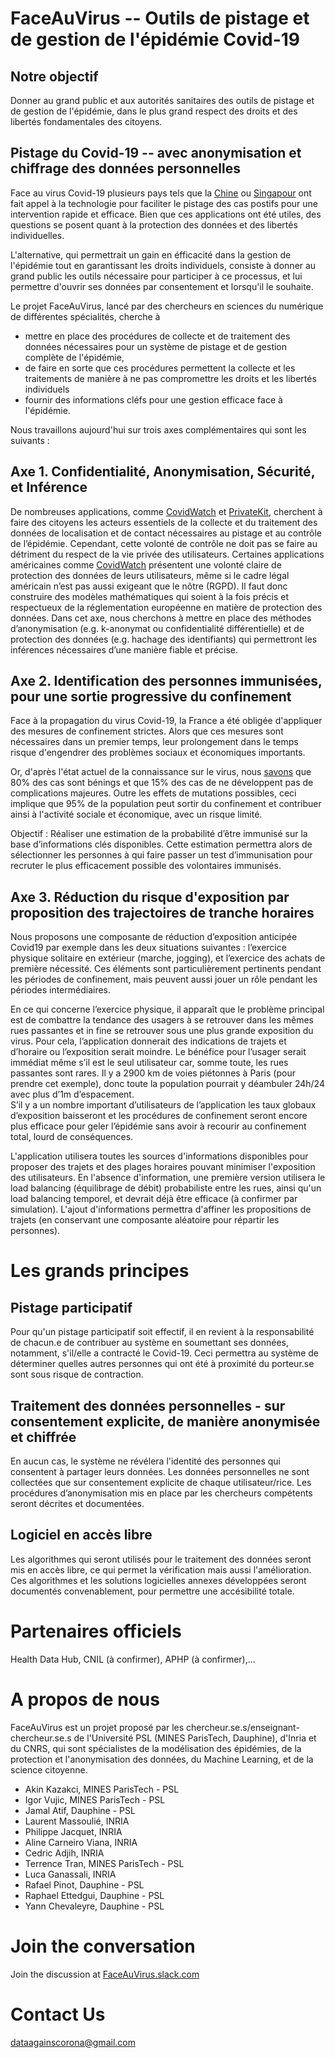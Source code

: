 # FaceAuVirus -- Outils de pistage et de gestion de l'épidémie Covid-19 

## Notre objectif
Donner au grand public et aux autorités sanitaires des outils de pistage et de gestion de l'épidémie, dans le plus grand respect des droits et des libertés fondamentales des citoyens.

## Pistage du Covid-19 -- avec anonymisation et chiffrage des données personnelles
Face au virus Covid-19 plusieurs pays tels que la [Chine](https://www.futura-sciences.com/tech/actualites/technologie-chine-debauche-technologies-faire-face-epidemie-coronavirus-79629/) ou [Singapour](https://www.tech.gov.sg/media/technews/tracetogether-behind-the-scenes-look-at-its-development-process) ont fait appel à la technologie pour faciliter le pistage des cas postifs pour une intervention rapide et efficace. Bien que ces applications ont été utiles, des questions se posent quant à la protection des données et des libertés individuelles. 

L'alternative, qui permettrait un gain en éfficacité dans la gestion de l'épidémie tout en garantissant les droits individuels, consiste à donner au grand public les outils nécessaire pour participer à ce processus, et lui permettre d'ouvrir ses données par consentement et lorsqu'il le souhaite. 

Le projet FaceAuVirus, lancé par des chercheurs en sciences du numérique de différentes spécialités, cherche à 
* mettre en place des procédures de collecte et de traitement des données nécessaires pour un système de pistage et de gestion complète de l'épidémie, 
* de faire en sorte que ces procédures permettent la collecte et les traitements de manière à ne pas compromettre les droits et les libertés individuels
* fournir des informations cléfs pour une gestion efficace face à l'épidémie.

Nous travaillons aujourd'hui sur trois axes complémentaires qui sont les suivants :


## Axe 1. Confidentialité, Anonymisation, Sécurité, et Inférence
 
De nombreuses applications, comme [CovidWatch](https://www.covid-watch.org/) et [PrivateKit](https://privatekit.mit.edu/), cherchent à faire des citoyens les acteurs essentiels de la collecte et du traitement des données de localisation et de contact nécessaires au pistage et au contrôle de l’épidémie. Cependant, cette volonté de contrôle ne doit pas se faire au détriment du respect de la vie privée des utilisateurs. Certaines applications américaines comme [CovidWatch](https://www.covid-watch.org/) présentent une volonté claire de protection des données de leurs utilisateurs, même si le cadre légal américain n’est pas aussi exigeant que le nôtre (RGPD). Il faut donc construire des modèles mathématiques qui soient à la fois précis et respectueux de la réglementation européenne en matière de protection des données. Dans cet axe, nous cherchons à mettre en place des méthodes d’anonymisation (e.g. k-anonymat ou confidentialité différentielle) et de protection des données (e.g. hachage des identifiants) qui permettront les inférences nécessaires d’une manière fiable et précise.

## Axe 2. Identification des personnes immunisées, pour une sortie progressive du confinement
Face à la propagation du virus Covid-19, la France a été obligée d'appliquer des mesures de confinement strictes. Alors que  ces mesures sont nécessaires dans un premier temps, leur prolongement dans le temps risque d'engendrer des problèmes sociaux et économiques importants. 

Or, d'après l'état actuel de la connaissance sur le virus, nous [savons](https://www.who.int/docs/default-source/coronaviruse/situation-reports/20200306-sitrep-46-covid-19.pdf?sfvrsn=96b04adf_2) que 80% des cas sont bénings et que 15% des cas de ne développent pas de complications majeures. Outre les effets de mutations possibles, ceci implique que 95% de la population peut sortir du confinement et contribuer ainsi à l'activité sociale et économique, avec un risque limité.

Objectif : Réaliser une estimation de la probabilité d’être immunisé sur la base d’informations clés disponibles. Cette estimation permettra alors de sélectionner les personnes à qui faire passer un test d’immunisation pour recruter le plus efficacement possible des volontaires immunisés.

## Axe 3. Réduction du risque d'exposition par proposition des trajectoires de tranche horaires

Nous proposons une composante de réduction d’exposition anticipée Covid19 par exemple dans les deux situations suivantes : l’exercice physique solitaire en extérieur (marche, jogging), et l’exercice des achats de première nécessité. Ces éléments sont particulièrement pertinents pendant les périodes de confinement, mais peuvent aussi jouer un rôle pendant les périodes intermédiaires.

En ce qui concerne l’exercice physique, il apparaît que le problème principal est de combattre la tendance des usagers à se retrouver dans les mêmes rues passantes et in fine se retrouver sous une plus grande exposition du virus. Pour cela, l’application donnerait des indications de trajets et d’horaire ou l’exposition serait moindre. Le bénéfice pour l’usager serait immédiat même s’il est le seul utilisateur car, somme toute, les rues passantes sont rares. Il y a 2900 km de voies piétonnes à Paris (pour prendre cet exemple), donc toute la population pourrait y déambuler 24h/24 avec plus d’1m d’espacement.  
S’il y a un nombre important d’utilisateurs de l’application les taux globaux d’exposition baisseront et les procédures de confinement seront encore plus efficace pour geler l’épidémie sans avoir à recourir au confinement total, lourd de conséquences.

L'application utilisera toutes les sources d'informations disponibles pour proposer des trajets et des plages horaires pouvant minimiser l'exposition des utilisateurs. En l'absence d'information, une première version utilisera le load balancing (équilibrage de débit) probabiliste entre les rues, ainsi qu'un load balancing temporel, et devrait déjà être efficace (à confirmer par simulation). L'ajout d'informations permettra d'affiner les propositions de trajets (en conservant une composante aléatoire pour répartir les personnes).


# Les grands principes

## Pistage participatif
Pour qu'un pistage participatif soit effectif, il en revient à la responsabilité de chacun.e de contribuer au système en soumettant ses données, notamment, s'il/elle a contracté le Covid-19. Ceci permettra au système de déterminer quelles autres personnes qui ont été à proximité du porteur.se sont sous risque de contraction. 

## Traitement des données personnelles - sur consentement explicite, de manière anonymisée et chiffrée
En aucun cas, le système ne révélera l'identité des personnes qui consentent à partager leurs données. Les données personnelles ne sont  collectées que sur consentement explicite de chaque utilisateur/rice. Les procédures d’anonymisation mis en place par les chercheurs compétents seront décrites et documentées.

## Logiciel en accès libre
Les algorithmes qui seront utilisés pour le traitement des données seront mis en accès libre, ce qui permet la vérification mais aussi l'amélioration. Ces algorithmes et les solutions logicielles annexes développées seront documentés convenablement, pour permettre une accésibilité totale. 


# Partenaires officiels
Health Data Hub, CNIL (à confirmer), APHP (à confirmer),...

# A propos de nous
FaceAuVirus est un projet proposé par les chercheur.se.s/enseignant-chercheur.se.s de l'Université PSL (MINES ParisTech, Dauphine),  d'Inria et du CNRS, qui sont spécialistes de la modélisation des épidémies, de la protection et l'anonymisation des données, du Machine Learning, et de la science citoyenne.

- Akin Kazakci, MINES ParisTech - PSL
- Igor Vujic, MINES ParisTech - PSL 
- Jamal Atif, Dauphine - PSL
- Laurent Massoulié, INRIA
- Philippe Jacquet, INRIA
- Aline Carneiro Viana, INRIA
- Cedric Adjih, INRIA
- Terrence Tran, MINES ParisTech - PSL
- Luca Ganassali, INRIA
- Rafael Pinot, Dauphine - PSL
- Raphael Ettedgui, Dauphine - PSL
- Yann Chevaleyre, Dauphine - PSL

# Join the conversation
Join the discussion at [FaceAuVirus.slack.com](https://join.slack.com/t/faceauvirus/shared_invite/zt-d7w8rbbq-OSEesNhV6vI0YhhSp6Nu6g)

# Contact Us
 [dataagainscorona@gmail.com](dataagainstcorona@gmail.com)
